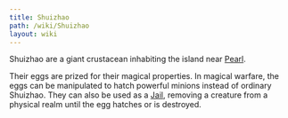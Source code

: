 ```yaml
---
title: Shuizhao
path: /wiki/Shuizhao
layout: wiki
---
```


Shuizhao are a giant crustacean inhabiting the island near
[Pearl](/wiki/Pearl "wikilink").

Their eggs are prized for their magical properties. In magical warfare,
the eggs can be manipulated to hatch powerful minions instead of
ordinary Shuizhao. They can also be used as a [Jail](/wiki/Jail "wikilink"),
removing a creature from a physical realm until the egg hatches or is
destroyed.
